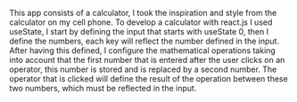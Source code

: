 This app consists of a calculator, I took the inspiration and style from the calculator on my cell phone.
To develop a calculator with react.js I used useState, I start by defining the input that starts with useState 0, then I define the numbers, each key will reflect the number defined in the input. After having this defined, I configure the mathematical operations taking into account that the first number that is entered after the user clicks on an operator, this number is stored and is replaced by a second number. The operator that is clicked will define the result of the operation between these two numbers, which must be reflected in the input.